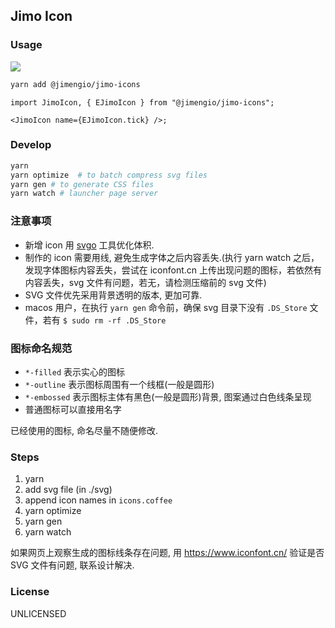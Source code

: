 ## Jimo Icon

### Usage

![](https://img.shields.io/npm/v/@jimengio/jimo-icons.svg?style=flat-square)

```bash
yarn add @jimengio/jimo-icons
```

```tsx
import JimoIcon, { EJimoIcon } from "@jimengio/jimo-icons";

<JimoIcon name={EJimoIcon.tick} />;
```

### Develop

```bash
yarn
yarn optimize  # to batch compress svg files
yarn gen # to generate CSS files
yarn watch # launcher page server
```

### 注意事项

- 新增 icon 用 [svgo](https://github.com/svg/svgo) 工具优化体积.
- 制作的 icon 需要用线, 避免生成字体之后内容丢失.(执行 yarn watch 之后，发现字体图标内容丢失，尝试在 iconfont.cn 上传出现问题的图标，若依然有内容丢失，svg 文件有问题，若无，请检测压缩前的 svg 文件)
- SVG 文件优先采用背景透明的版本, 更加可靠.
- macos 用户，在执行 `yarn gen` 命令前，确保 svg 目录下没有 `.DS_Store` 文件，若有 `$ sudo rm -rf .DS_Store`

### 图标命名规范

- `*-filled` 表示实心的图标
- `*-outline` 表示图标周围有一个线框(一般是圆形)
- `*-embossed` 表示图标主体有黑色(一般是圆形)背景, 图案通过白色线条呈现
- 普通图标可以直接用名字

已经使用的图标, 命名尽量不随便修改.

### Steps

1. yarn
2. add svg file (in ./svg)
3. append icon names in `icons.coffee`
4. yarn optimize
5. yarn gen
6. yarn watch

如果网页上观察生成的图标线条存在问题, 用 https://www.iconfont.cn/ 验证是否 SVG 文件有问题, 联系设计解决.

### License

UNLICENSED

